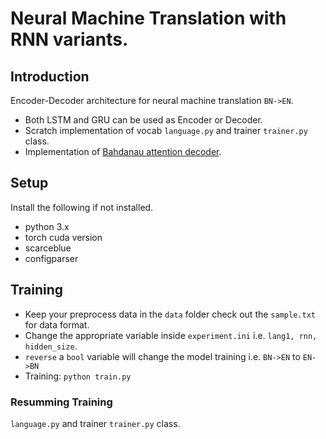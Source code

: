 # Neural Machine Translation with RNN variants.

## Introduction
Encoder-Decoder architecture for neural machine translation `BN->EN`.
* Both LSTM and GRU can be used as Encoder or Decoder.
* Scratch implementation of vocab `language.py` and trainer `trainer.py` class.
* Implementation of [Bahdanau attention decoder](https://arxiv.org/pdf/1409.0473.pdf).

## Setup
Install the following if not installed.
* python 3.x
* torch cuda version
* scarceblue
* configparser

## Training
* Keep your preprocess data in the `data` folder check out the `sample.txt` for data format.
* Change the appropriate variable inside `experiment.ini` i.e. `lang1, rnn, hidden_size`.
* `reverse` a `bool` variable will change the model training i.e. `BN->EN` to `EN->BN`
* Training: `python train.py`

### Resumming Training
`language.py` and trainer `trainer.py` class.
